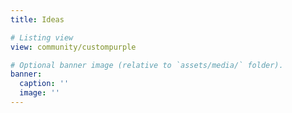 ```yaml
---
title: Ideas

# Listing view
view: community/custompurple

# Optional banner image (relative to `assets/media/` folder).
banner:
  caption: ''
  image: ''
---
```

